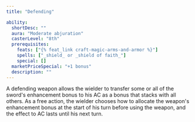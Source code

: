 ```yaml
---
title: "Defending"

ability:
  shortDesc: ""
  aura: "Moderate abjuration"
  casterLevel: "8th"
  prerequisites:
    feats: ["{% feat_link craft-magic-arms-and-armor %}"]
    spells: ["_shield_ or _shield of faith_"]
    special: []
  marketPriceSpecial: "+1 bonus"
  description: ""
---
```

A defending weapon allows the wielder to transfer some or all of the sword's enhancement bonus to his AC as a bonus that stacks with all others. As a free action, the wielder chooses how to allocate the weapon's enhancement bonus at the start of his turn before using the weapon, and the effect to AC lasts until his next turn.


